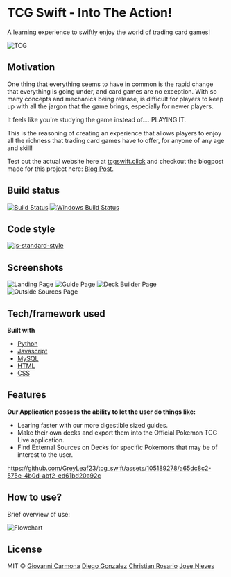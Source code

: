 # TCG Swift - Into The Action!

A learning experience to swiftly enjoy the world of trading card games!

![TCG](https://github.com/GreyLeaf23/tcg_swift/blob/master/tcg-swift/front-end/assets/images/TCG_Swift_Logo.png)

## Motivation


One thing that everything seems to have in common is the rapid change that everything is going under, and card games are no exception.
With so many concepts and mechanics being release, is difficult for players to keep up with all the jargon that the game brings, especially for newer players.

It feels like you're studying the game instead of.... PLAYING IT.

This is the reasoning of creating an experience that allows players to enjoy all the richness that trading card games have to offer, for anyone
of any age and skill!

Test out the actual website here at [tcgswift.click](http://tcgswift.click) and checkout the blogpost made for this project here: [Blog Post](https://www.linkedin.com/pulse/tcg-swift-giovanni-y-carmona-9rqbe).


## Build status



[![Build Status](https://travis-ci.org/akashnimare/foco.svg?branch=master)](https://travis-ci.org/akashnimare/foco)
[![Windows Build Status](https://ci.appveyor.com/api/projects/status/github/akashnimare/foco?branch=master&svg=true)](https://ci.appveyor.com/project/akashnimare/foco/branch/master)

## Code style



[![js-standard-style](https://img.shields.io/badge/code%20style-standard-brightgreen.svg?style=flat)](https://github.com/feross/standard)

## Screenshots
![Landing Page](https://github.com/GreyLeaf23/tcg_swift/blob/master/tcg-swift/front-end/assets/images/screenshots/main-page.png)
![Guide Page](https://github.com/GreyLeaf23/tcg_swift/blob/master/tcg-swift/front-end/assets/images/screenshots/guide.png)
![Deck Builder Page](https://github.com/GreyLeaf23/tcg_swift/blob/master/tcg-swift/front-end/assets/images/screenshots/deck-builder.png)
![Outside Sources Page](https://github.com/GreyLeaf23/tcg_swift/blob/master/tcg-swift/front-end/assets/images/screenshots/outside-sources.png)


## Tech/framework used

<b>Built with</b>
- [Python](https://www.python.org/)
- [Javascript](https://www.javascript.com/)
- [MySQL](https://www.mysql.com/)
- [HTML](https://html.com/)
- [CSS](https://cssprofile.collegeboard.org/)

## Features
<b>Our Application possess the ability to let the user do things like:</b>
- Learing faster with our more digestible sized guides.
- Make their own decks and export them into the Official Pokemon TCG Live application.
- Find External Sources on Decks for specific Pokemons that may be of interest to the user.


https://github.com/GreyLeaf23/tcg_swift/assets/105189278/a65dc8c2-575e-4b0d-abf2-ed61bd20a92c


## How to use?



Brief overview of use:

![Flowchart](https://github.com/GreyLeaf23/tcg_swift/blob/master/tcg-swift/front-end/assets/images/flowchart.png)


## License

MIT © [Giovanni Carmona]() [Diego Gonzalez]() [Christian Rosario]() [Jose Nieves]()
